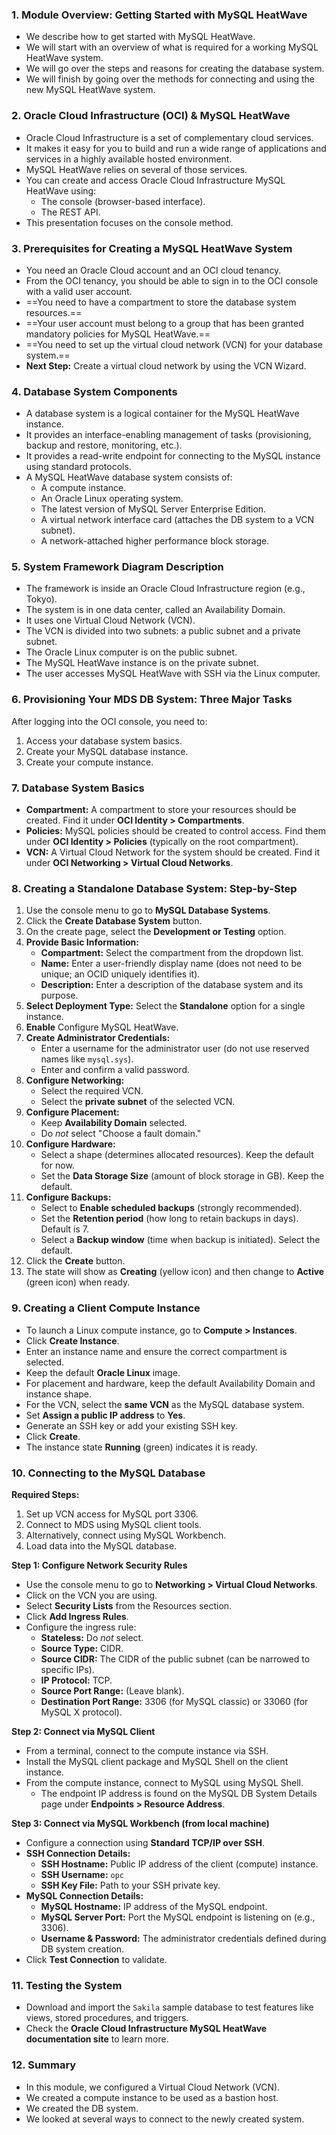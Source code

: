 ### **1. Module Overview: Getting Started with MySQL HeatWave**
*   We describe how to get started with MySQL HeatWave.
*   We will start with an overview of what is required for a working MySQL HeatWave system.
*   We will go over the steps and reasons for creating the database system.
*   We will finish by going over the methods for connecting and using the new MySQL HeatWave system.

### **2. Oracle Cloud Infrastructure (OCI) & MySQL HeatWave**
*   Oracle Cloud Infrastructure is a set of complementary cloud services.
*   It makes it easy for you to build and run a wide range of applications and services in a highly available hosted environment.
*   MySQL HeatWave relies on several of those services.
*   You can create and access Oracle Cloud Infrastructure MySQL HeatWave using:
    *   The console (browser-based interface).
    *   The REST API.
*   This presentation focuses on the console method.

### **3. Prerequisites for Creating a MySQL HeatWave System**
*   You need an Oracle Cloud account and an OCI cloud tenancy.
*   From the OCI tenancy, you should be able to sign in to the OCI console with a valid user account.
*   ==You need to have a compartment to store the database system resources.==
*   ==Your user account must belong to a group that has been granted mandatory policies for MySQL HeatWave.==
*   ==You need to set up the virtual cloud network (VCN) for your database system.==
*   **Next Step:** Create a virtual cloud network by using the VCN Wizard.

### **4. Database System Components**
*   A database system is a logical container for the MySQL HeatWave instance.
*   It provides an interface-enabling management of tasks (provisioning, backup and restore, monitoring, etc.).
*   It provides a read-write endpoint for connecting to the MySQL instance using standard protocols.
*   A MySQL HeatWave database system consists of:
    *   A compute instance.
    *   An Oracle Linux operating system.
    *   The latest version of MySQL Server Enterprise Edition.
    *   A virtual network interface card (attaches the DB system to a VCN subnet).
    *   A network-attached higher performance block storage.

### **5. System Framework Diagram Description**
*   The framework is inside an Oracle Cloud Infrastructure region (e.g., Tokyo).
*   The system is in one data center, called an Availability Domain.
*   It uses one Virtual Cloud Network (VCN).
*   The VCN is divided into two subnets: a public subnet and a private subnet.
*   The Oracle Linux computer is on the public subnet.
*   The MySQL HeatWave instance is on the private subnet.
*   The user accesses MySQL HeatWave with SSH via the Linux computer.

### **6. Provisioning Your MDS DB System: Three Major Tasks**
After logging into the OCI console, you need to:
1.  Access your database system basics.
2.  Create your MySQL database instance.
3.  Create your compute instance.

### **7. Database System Basics**
*   **Compartment:** A compartment to store your resources should be created. Find it under **OCI Identity > Compartments**.
*   **Policies:** MySQL policies should be created to control access. Find them under **OCI Identity > Policies** (typically on the root compartment).
*   **VCN:** A Virtual Cloud Network for the system should be created. Find it under **OCI Networking > Virtual Cloud Networks**.

### **8. Creating a Standalone Database System: Step-by-Step**
1.  Use the console menu to go to **MySQL Database Systems**.
2.  Click the **Create Database System** button.
3.  On the create page, select the **Development or Testing** option.
4.  **Provide Basic Information:**
    *   **Compartment:** Select the compartment from the dropdown list.
    *   **Name:** Enter a user-friendly display name (does not need to be unique; an OCID uniquely identifies it).
    *   **Description:** Enter a description of the database system and its purpose.
5.  **Select Deployment Type:** Select the **Standalone** option for a single instance.
6.  **Enable** Configure MySQL HeatWave.
7.  **Create Administrator Credentials:**
    *   Enter a username for the administrator user (do not use reserved names like `mysql.sys`).
    *   Enter and confirm a valid password.
8.  **Configure Networking:**
    *   Select the required VCN.
    *   Select the **private subnet** of the selected VCN.
9.  **Configure Placement:**
    *   Keep **Availability Domain** selected.
    *   Do *not* select "Choose a fault domain."
10. **Configure Hardware:**
    *   Select a shape (determines allocated resources). Keep the default for now.
    *   Set the **Data Storage Size** (amount of block storage in GB). Keep the default.
11. **Configure Backups:**
    *   Select to **Enable scheduled backups** (strongly recommended).
    *   Set the **Retention period** (how long to retain backups in days). Default is 7.
    *   Select a **Backup window** (time when backup is initiated). Select the default.
12. Click the **Create** button.
13. The state will show as **Creating** (yellow icon) and then change to **Active** (green icon) when ready.

### **9. Creating a Client Compute Instance**
*   To launch a Linux compute instance, go to **Compute > Instances**.
*   Click **Create Instance**.
*   Enter an instance name and ensure the correct compartment is selected.
*   Keep the default **Oracle Linux** image.
*   For placement and hardware, keep the default Availability Domain and instance shape.
*   For the VCN, select the **same VCN** as the MySQL database system.
*   Set **Assign a public IP address** to **Yes**.
*   Generate an SSH key or add your existing SSH key.
*   Click **Create**.
*   The instance state **Running** (green) indicates it is ready.

### **10. Connecting to the MySQL Database**
**Required Steps:**
1.  Set up VCN access for MySQL port 3306.
2.  Connect to MDS using MySQL client tools.
3.  Alternatively, connect using MySQL Workbench.
4.  Load data into the MySQL database.

**Step 1: Configure Network Security Rules**
*   Use the console menu to go to **Networking > Virtual Cloud Networks**.
*   Click on the VCN you are using.
*   Select **Security Lists** from the Resources section.
*   Click **Add Ingress Rules**.
*   Configure the ingress rule:
    *   **Stateless:** Do *not* select.
    *   **Source Type:** CIDR.
    *   **Source CIDR:** The CIDR of the public subnet (can be narrowed to specific IPs).
    *   **IP Protocol:** TCP.
    *   **Source Port Range:** (Leave blank).
    *   **Destination Port Range:** 3306 (for MySQL classic) or 33060 (for MySQL X protocol).

**Step 2: Connect via MySQL Client**
*   From a terminal, connect to the compute instance via SSH.
*   Install the MySQL client package and MySQL Shell on the client instance.
*   From the compute instance, connect to MySQL using MySQL Shell.
    *   The endpoint IP address is found on the MySQL DB System Details page under **Endpoints > Resource Address**.

**Step 3: Connect via MySQL Workbench (from local machine)**
*   Configure a connection using **Standard TCP/IP over SSH**.
*   **SSH Connection Details:**
    *   **SSH Hostname:** Public IP address of the client (compute) instance.
    *   **SSH Username:** `opc`
    *   **SSH Key File:** Path to your SSH private key.
*   **MySQL Connection Details:**
    *   **MySQL Hostname:** IP address of the MySQL endpoint.
    *   **MySQL Server Port:** Port the MySQL endpoint is listening on (e.g., 3306).
    *   **Username & Password:** The administrator credentials defined during DB system creation.
*   Click **Test Connection** to validate.

### **11. Testing the System**
*   Download and import the `Sakila` sample database to test features like views, stored procedures, and triggers.
*   Check the **Oracle Cloud Infrastructure MySQL HeatWave documentation site** to learn more.
### **12. Summary**
*   In this module, we configured a Virtual Cloud Network (VCN).
*   We created a compute instance to be used as a bastion host.
*   We created the DB system.
*   We looked at several ways to connect to the newly created system.